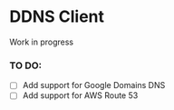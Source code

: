 # DDNS Client

Work in progress

### TO DO:
- [  ] Add support for Google Domains DNS
- [  ] Add support for AWS Route 53 

